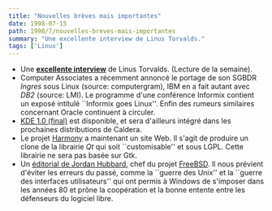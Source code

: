 ```yaml
---
title: "Nouvelles brèves mais importantes"
date: 1998-07-15
path: 1998/7/nouvelles-breves-mais-importantes
summary: "Une excellente interview de Linus Torvalds."
tags: ['Linux']
---
```


<UL>

<LI>Une <A HREF="http://www.bootnet.com/youaskedforit/lip_linux_manifesto.html"><B>excellente interview</B></A> de Linus Torvalds. (Lecture de la semaine).
<LI>Computer Associates a récemment annoncé le portage de son SGBDR
<EM>Ingres</EM> sous Linux (source: computergram), IBM en a fait autant
avec <EM>DB2</EM> (source: LMI).  Le programme d'une conférence Informix
contient un exposé intitulé ``Informix goes Linux''. Enfin des rumeurs
similaires concernant Oracle continuent à circuler.
<LI><A HREF="http://www.kde.org/">KDE 1.0 (final)</A> est disponible,
et sera d'ailleurs intégré dans les prochaines distributions de Caldera.
<LI>Le projet <A HREF="http://harmony.ruhr.de/">Harmony</A> a maintenant
un site Web. Il s'agit de produire un clone de la librairie <EM>Qt</EM>
qui soit ``customisable'' et sous LGPL. Cette librairie ne sera pas
basée sur Gtk.
<LI>Un <A HREF="http://editorials.freshmeat.net/jordan980713/">éditorial de Jordan Hubbard</A>, chef du projet <A HREF="http://www.freebsd.org">FreeBSD</A>. Il nous prévient d'éviter les
erreurs du passé, comme la ``guerre des Unix'' et la ``guerre des interfaces
utilisateurs'' qui ont permis à Windows de s'imposer dans les années 80
et prône la coopération et la bonne entente entre les défenseurs du logiciel
libre.
</UL>


